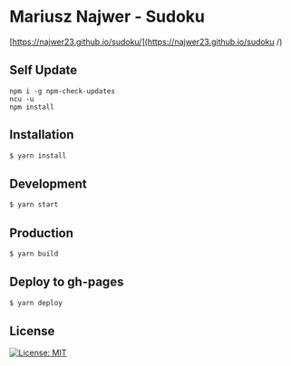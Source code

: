 
# Mariusz Najwer - Sudoku
[https://najwer23.github.io/sudoku/](https://najwer23.github.io/sudoku
/)

## Self Update
```
npm i -g npm-check-updates
ncu -u
npm install
```

## Installation
```sh
$ yarn install
```

## Development
```sh
$ yarn start
```

## Production
```sh
$ yarn build
```

## Deploy to gh-pages
```sh
$ yarn deploy
```

## License
[![License: MIT](https://img.shields.io/badge/License-MIT-yellow.svg)](https://opensource.org/licenses/MIT)
